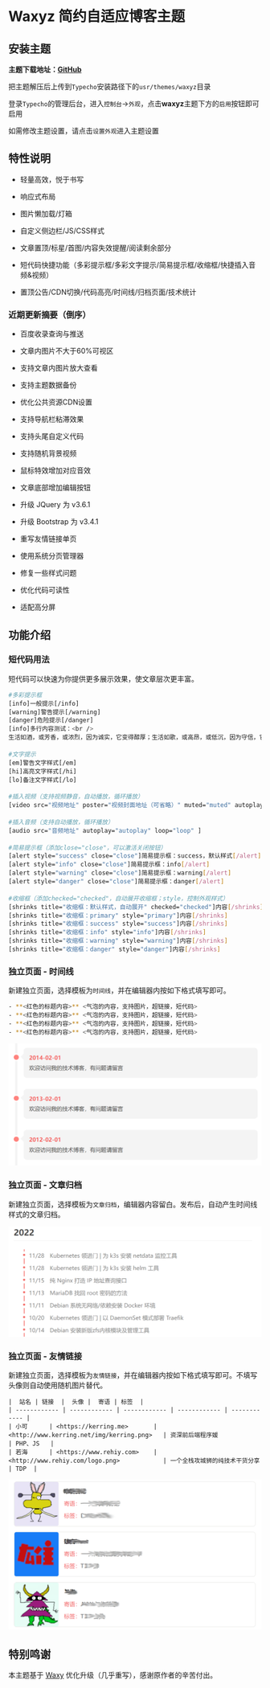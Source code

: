 # Waxyz 简约自适应博客主题

## 安装主题

**主题下载地址：[GitHub](https://github.com/rehiy/typecho-theme-waxyz/archive/refs/heads/master.zip)**

把主题解压后上传到`Typecho`安装路径下的`usr/themes/waxyz`目录

登录`Typecho`的管理后台，进入`控制台`->`外观`，点击**waxyz**主题下方的`启用`按钮即可启用

如需修改主题设置，请点击`设置外观`进入主题设置

## 特性说明

- 轻量高效，悦于书写

- 响应式布局

- 图片懒加载/灯箱

- 自定义侧边栏/JS/CSS样式

- 文章置顶/标星/首图/内容失效提醒/阅读剩余部分

- 短代码快捷功能（多彩提示框/多彩文字提示/简易提示框/收缩框/快捷插入音频&视频）

- 置顶公告/CDN切换/代码高亮/时间线/归档页面/技术统计

### 近期更新摘要（倒序）

- 百度收录查询与推送

- 文章内图片不大于60%可视区

- 支持文章内图片放大查看

- 支持主题数据备份

- 优化公共资源CDN设置

- 支持导航栏粘滞效果

- 支持头尾自定义代码

- 支持随机背景视频

- 鼠标特效增加对应音效

- 文章底部增加编辑按钮

- 升级 JQuery 为 v3.6.1

- 升级 Bootstrap 为 v3.4.1

- 重写友情链接单页

- 使用系统分页管理器

- 修复一些样式问题

- 优化代码可读性

- 适配高分屏

## 功能介绍

### 短代码用法

短代码可以快速为你提供更多展示效果，使文章层次更丰富。

```bash
#多彩提示框
[info]一般提示[/info]
[warning]警告提示[/warning]
[danger]危险提示[/danger]
[info]多行内容测试：<br />
生活如酒，或芳香，或浓烈，因为诚实，它变得醇厚；生活如歌，或高昂，或低沉，因为守信，它变得悦耳； 生活如画，或明丽，或素雅，因为诚信，它变得美丽。[/info]

#文字提示
[em]警告文字样式[/em]
[hi]高亮文字样式[/hi]
[lo]备注文字样式[/lo]

#插入视频（支持视频静音，自动播放，循环播放）
[video src="视频地址" poster="视频封面地址（可省略）" muted="muted" autoplay="autoplay" loop="loop" ]

#插入音频（支持自动播放，循环播放）
[audio src="音频地址" autoplay="autoplay" loop="loop" ]

#简易提示框（添加close="close"，可以激活关闭按钮）
[alert style="success" close="close"]简易提示框：success，默认样式[/alert]
[alert style="info" close="close"]简易提示框：info[/alert]
[alert style="warning" close="close"]简易提示框：warning[/alert]
[alert style="danger" close="close"]简易提示框：danger[/alert]

#收缩框（添加checked="checked"，自动展开收缩框；style，控制外观样式）
[shrinks title="收缩框：默认样式，自动展开" checked="checked"]内容[/shrinks]
[shrinks title="收缩框：primary" style="primary"]内容[/shrinks]
[shrinks title="收缩框：success" style="success"]内容[/shrinks]
[shrinks title="收缩框：info" style="info"]内容[/shrinks]
[shrinks title="收缩框：warning" style="warning"]内容[/shrinks]
[shrinks title="收缩框：danger" style="danger"]内容[/shrinks]
```

### 独立页面 - 时间线

新建独立页面，选择模板为`时间线`，并在编辑器内按如下格式填写即可。

```bash
- **<红色的标题内容>** <气泡的内容，支持图片，超链接，短代码>
- **<红色的标题内容>** <气泡的内容，支持图片，超链接，短代码>
- **<红色的标题内容>** <气泡的内容，支持图片，超链接，短代码>
- **<红色的标题内容>** <气泡的内容，支持图片，超链接，短代码>
```

![page_timeline](preview/page_timeline.png)

### 独立页面 - 文章归档

新建独立页面，选择模板为`文章归档`，编辑器内容留白。发布后，自动产生时间线样式的文章归档。

![page_timeline](preview/page_archiver.png)

### 独立页面 - 友情链接

新建独立页面，选择模板为`友情链接`，并在编辑器内按如下格式填写即可。不填写头像则自动使用随机图片替代。

```text
|  站名 | 链接  |  头像 |  寄语 | 标签  |
| ------------ | ------------ | ------------ | ------------ | ------------ |
| 小可      | <https://kerring.me>       |  <http://www.kerring.net/img/kerring.png>   | 资深前后端程序媛                | PHP、JS   |
| 若海      | <https://www.rehiy.com>    |  <http://www.rehiy.com/logo.png>            | 一个全栈攻城狮的纯技术干货分享    | TDP  |
```

![page_friends.png](preview/page_friends.png)

## 特别鸣谢

本主题基于 [Waxy](https://github.com/dingzd1995/typecho-theme-waxy) 优化升级（几乎重写），感谢原作者的辛苦付出。

